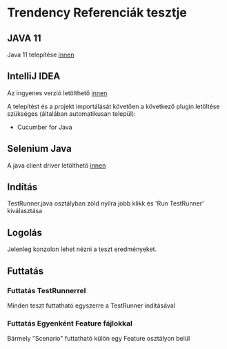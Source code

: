 # Trendency Referenciák tesztje

## JAVA 11
Java 11 telepítése
[innen](https://www.oracle.com/java/technologies/downloads/)

## IntelliJ IDEA
Az ingyenes verzió letölthető [innen](https://www.jetbrains.com/idea/)

A telepítést és a projekt importálását követően a következő plugin letöltése szükséges (általában automatikusan települ):
- Cucumber for Java

## Selenium Java
A java client driver letölthető [innen](https://www.selenium.dev/downloads/)

## Indítás
TestRunner.java osztályban zöld nyílra jobb klikk és 'Run TestRunner' kiválasztása

## Logolás
Jelenleg konzolon lehet nézni a teszt eredményeket. 

## Futtatás
### Futtatás TestRunnerrel
Minden teszt futtatható egyszerre a TestRunner indításával

### Futtatás Egyenként Feature fájlokkal
Bármely "Scenario" futtatható külön egy Feature osztályon belül



